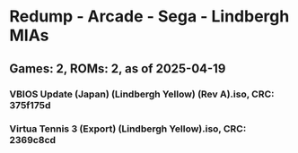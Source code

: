 # Redump - Arcade - Sega - Lindbergh MIAs
## Games: 2, ROMs: 2, as of 2025-04-19

### VBIOS Update (Japan) (Lindbergh Yellow) (Rev A).iso, CRC: 375f175d
### Virtua Tennis 3 (Export) (Lindbergh Yellow).iso, CRC: 2369c8cd
